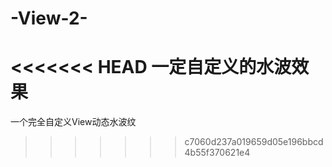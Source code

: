 # -View-2-
<<<<<<< HEAD
一定自定义的水波效果
=======
一个完全自定义View动态水波纹
>>>>>>> c7060d237a019659d05e196bbcd4b55f370621e4
